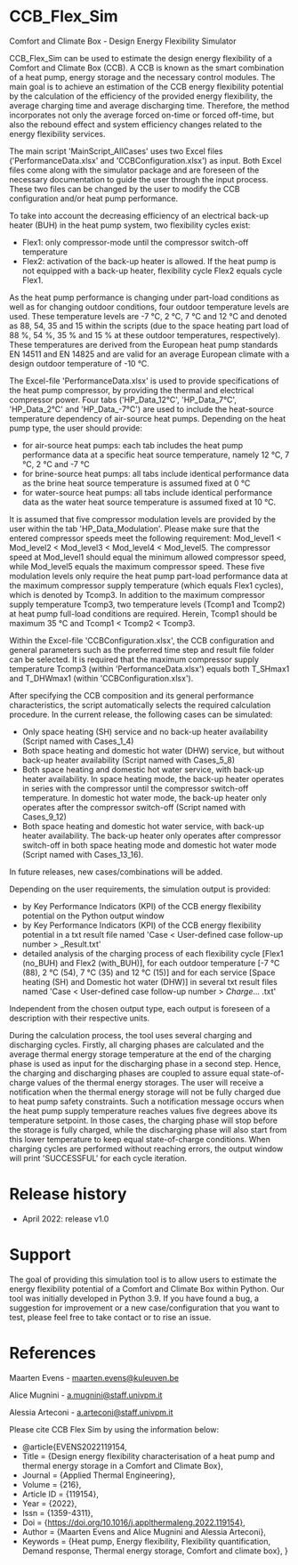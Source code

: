 # CCB_Flex_Sim
Comfort and Climate Box - Design Energy Flexibility Simulator

CCB_Flex_Sim can be used to estimate the design energy flexibility of a Comfort and Climate Box (CCB).
A CCB is known as the smart combination of a heat pump, energy storage and the necessary control modules.
The main goal is to achieve an estimation of the CCB energy flexibility potential by the calculation of the efficiency of the provided energy flexibility, the average charging time and average discharging time.
Therefore, the method incorporates not only the average forced on-time or forced off-time, but also the rebound effect and system efficiency changes related to the energy flexibility services. 

The main script 'MainScript_AllCases' uses two Excel files ('PerformanceData.xlsx' and 'CCBConfiguration.xlsx') as input.
Both Excel files come along with the simulator package and are foreseen of the necessary documentation to guide the user through the input process.
These two files can be changed by the user to modify the CCB configuration and/or heat pump performance.

To take into account the decreasing efficiency of an electrical back-up heater (BUH) in the heat pump system, two flexibility cycles exist:
- Flex1: only compressor-mode until the compressor switch-off temperature
- Flex2: activation of the back-up heater is allowed. If the heat pump is not equipped with a back-up heater, flexibility cycle Flex2 equals cycle Flex1. 

As the heat pump performance is changing under part-load conditions as well as for changing outdoor conditions, four outdoor temperature levels are used. These temperature levels are -7 °C, 2 °C, 7 °C and 12 °C and denoted as 88, 54, 35 and 15 within the scripts (due to the space heating part load of 88 %, 54 %, 35 % and 15 % at these outdoor temperatures, respectively). These temperatures are derived from the European heat pump standards EN 14511 and EN 14825 and are valid for an average European climate with a design outdoor temperature of -10 °C.

The Excel-file 'PerformanceData.xlsx' is used to provide specifications of the heat pump compressor, by providing the thermal and electrical compressor power.
Four tabs ('HP_Data_12°C', 'HP_Data_7°C', 'HP_Data_2°C' and 'HP_Data_-7°C') are used to include the heat-source temperature dependency of air-source heat pumps.
Depending on the heat pump type, the user should provide:
- for air-source heat pumps: each tab includes the heat pump performance data at a specific heat source temperature, namely 12 °C, 7 °C, 2 °C and -7 °C
- for brine-source heat pumps: all tabs include identical performance data as the brine heat source temperature is assumed fixed at 0 °C
- for water-source heat pumps: all tabs include identical performance data as the water heat source temperature is assumed fixed at 10 °C.

It is assumed that five compressor modulation levels are provided by the user within the tab 'HP_Data_Modulation'.
Please make sure that the entered compressor speeds meet the following requirement: Mod_level1 < Mod_level2 < Mod_level3 < Mod_level4 < Mod_level5.
The compressor speed at Mod_level1 should equal the minimum allowed compressor speed, while Mod_level5 equals the maximum compressor speed.
These five modulation levels only require the heat pump part-load performance data at the maximum compressor supply temperature (which equals Flex1 cycles), which is  denoted by Tcomp3.
In addition to the maximum compressor supply temperature Tcomp3, two temperature levels (Tcomp1 and Tcomp2) at heat pump full-load conditions are required.
Herein, Tcomp1 should be maximum 35 °C and Tcomp1 < Tcomp2 < Tcomp3.

Within the Excel-file 'CCBConfiguration.xlsx', the CCB configuration and general parameters such as the preferred time step and result file folder can be selected.
It is required that the maximum compressor supply temperature Tcomp3 (within 'PerformanceData.xlsx') equals both T_SHmax1 and T_DHWmax1 (within 'CCBConfiguration.xlsx').

After specifying the CCB composition and its general performance characteristics, the script automatically selects the required calculation procedure.
In the current release, the following cases can be simulated:
- Only space heating (SH) service and no back-up heater availability (Script named with Cases_1_4)
- Both space heating and domestic hot water (DHW) service, but without back-up heater availability (Script named with Cases_5_8)
- Both space heating and domestic hot water service, with back-up heater availability. In space heating mode, the back-up heater operates in series with the compressor until the compressor switch-off temperature. In domestic hot water mode, the back-up heater only operates after the compressor switch-off (Script named with Cases_9_12)
- Both space heating and domestic hot water service, with back-up heater availability. The back-up heater only operates after compressor switch-off in both space heating mode and domestic hot water mode (Script named with Cases_13_16).

In future releases, new cases/combinations will be added.

Depending on the user requirements, the simulation output is provided:
- by Key Performance Indicators (KPI) of the CCB energy flexibility potential on the Python output window
- by Key Performance Indicators (KPI) of the CCB energy flexibility potential in a txt result file named 'Case < User-defined case follow-up number > _Result.txt'
- detailed analysis of the charging process of each flexibility cycle [Flex1 (no_BUH) and Flex2 (with_BUH)], for each outdoor temperature [-7 °C (88), 2 °C (54), 7 °C (35) and 12 °C (15)] and for each service [Space heating (SH) and Domestic hot water (DHW)] in several txt result files named 'Case < User-defined case follow-up number > _Charge_... .txt'


Independent from the chosen output type, each output is foreseen of a description with their respective units.

During the calculation process, the tool uses several charging and discharging cycles. 
Firstly, all charging phases are calculated and the average thermal energy storage temperature at the end of the charging phase is used as input for the discharging phase in a second step.
Hence, the charging and discharging phases are coupled to assure equal state-of-charge values of the thermal energy storages.
The user will receive a notification when the thermal energy storage will not be fully charged due to heat pump safety constraints.
Such a notification message occurs when the heat pump supply temperature reaches values five degrees above its temperature setpoint.
In those cases, the charging phase will stop before the storage is fully charged, while the discharging phase will also start from this lower temperature to keep equal state-of-charge conditions. 
When charging cycles are performed without reaching errors, the output window will print 'SUCCESSFUL' for each cycle iteration.

# Release history
- April 2022: release v1.0

# Support
The goal of providing this simulation tool is to allow users to estimate the energy flexibility potential of a Comfort and Climate Box within Python. 
Our tool was initially developed in Python 3.9.
If you have found a bug, a suggestion for improvement or a new case/configuration that you want to test, please feel free to take contact or to rise an issue.

# References
Maarten Evens - maarten.evens@kuleuven.be

Alice Mugnini - a.mugnini@staff.univpm.it

Alessia Arteconi - a.arteconi@staff.univpm.it

Please cite CCB Flex Sim by using the information below:
- @article{EVENS2022119154,
- Title = {Design energy flexibility characterisation of a heat pump and thermal energy storage in a Comfort and Climate Box},
- Journal = {Applied Thermal Engineering},
- Volume = {216},
- Article ID = {119154},
- Year = {2022},
- Issn = {1359-4311},
- Doi = {https://doi.org/10.1016/j.applthermaleng.2022.119154},
- Author = {Maarten Evens and Alice Mugnini and Alessia Arteconi},
- Keywords = {Heat pump, Energy flexibility, Flexibility quantification, Demand response, Thermal energy storage, Comfort and climate box},
}
